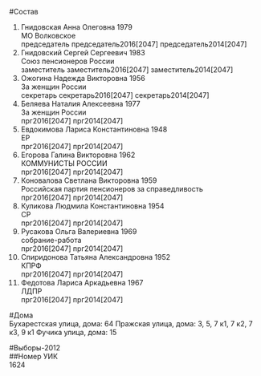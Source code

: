 #Состав  
1. Гнидовская Анна Олеговна 1979  
    МО Волковское  
    председатель председатель2016[2047] председатель2014[2047]  
2. Гнидовский Сергей Сергеевич 1983  
    Союз пенсионеров России  
    заместитель заместитель2016[2047] заместитель2014[2047]  
3. Ожогина Надежда Викторовна 1956  
    За женщин России  
    секретарь секретарь2016[2047] секретарь2014[2047]  
4. Беляева Наталия Алексеевна 1977  
    За женщин России  
    прг2016[2047] прг2014[2047]  
5. Евдокимова Лариса Константиновна 1948  
    ЕР  
    прг2016[2047] прг2014[2047]  
6. Егорова Галина Викторовна 1962  
    КОММУНИСТЫ РОССИИ  
    прг2016[2047] прг2014[2047]  
7. Коновалова Светлана Викторовна 1959  
    Российская партия пенсионеров за справедливость  
    прг2016[2047] прг2014[2047]  
8. Куликова Людмила Константиновна 1954  
    СР  
    прг2016[2047] прг2014[2047]  
9. Русакова Ольга Валериевна 1969  
    собрание-работа  
    прг2016[2047] прг2014[2047]  
10. Спиридонова Татьяна Александровна 1952  
    КПРФ  
    прг2016[2047] прг2014[2047]  
11. Федотова Лариса Аркадьевна 1967  
    ЛДПР  
    прг2016[2047] прг2014[2047]  
  
#Дома  
Бухарестская улица, дома: 64 Пражская улица, дома: 3, 5, 7 к1, 7 к2, 7 к3, 9 к1 Фучика улица, дома: 15  
  
#Выборы-2012  
##Номер УИК  
1624  
